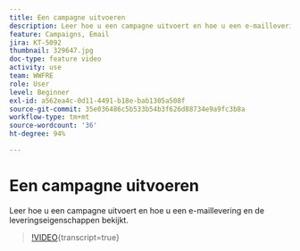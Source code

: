```yaml
---
title: Een campagne uitvoeren
description: Leer hoe u een campagne uitvoert en hoe u een e-maillevering en de leveringseigenschappen bekijkt.
feature: Campaigns, Email
jira: KT-5092
thumbnail: 329647.jpg
doc-type: feature video
activity: use
team: WWFRE
role: User
level: Beginner
exl-id: a562ea4c-0d11-4491-b18e-bab1305a508f
source-git-commit: 35e036486c5b533b54b3f626d88734e9a9fc3b8a
workflow-type: tm+mt
source-wordcount: '36'
ht-degree: 94%

---
```


# Een campagne uitvoeren

Leer hoe u een campagne uitvoert en hoe u een e-maillevering en de leveringseigenschappen bekijkt.

>[!VIDEO](https://video.tv.adobe.com/v/329647?quality=12&learn=on){transcript=true}
